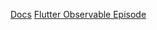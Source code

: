 [Docs](https://serverpod.dev/)
[Flutter Observable Episode](https://www.youtube.com/watch?v=U4iMFNEyyk0&list=PLjxrf2q8roU1GHtc2FCHoEZr_v-LqnTZX&index=2&ab_channel=Flutter)